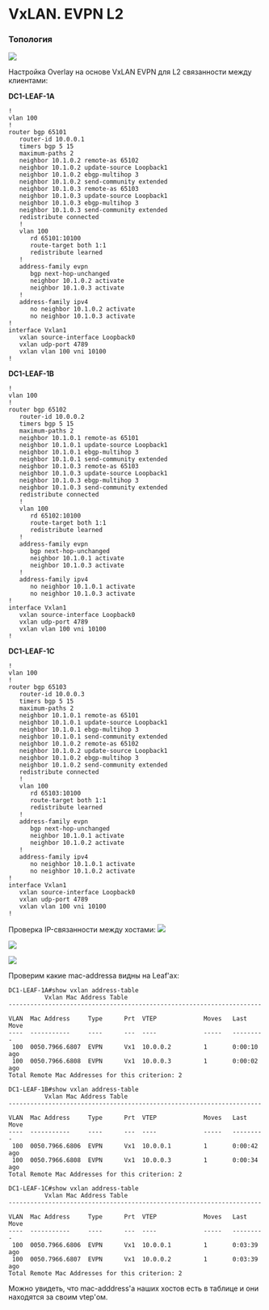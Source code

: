 # VxLAN. EVPN L2
### Топология
![](https://github.com/devops-user/otus/blob/main/homeworks_dc/homework_11/images/topology.JPG)

Настройка Overlay на основе VxLAN EVPN для L2 связанности между клиентами:

**DC1-LEAF-1A**
```
!
vlan 100
!
router bgp 65101
   router-id 10.0.0.1
   timers bgp 5 15
   maximum-paths 2
   neighbor 10.1.0.2 remote-as 65102
   neighbor 10.1.0.2 update-source Loopback1
   neighbor 10.1.0.2 ebgp-multihop 3
   neighbor 10.1.0.2 send-community extended
   neighbor 10.1.0.3 remote-as 65103
   neighbor 10.1.0.3 update-source Loopback1
   neighbor 10.1.0.3 ebgp-multihop 3
   neighbor 10.1.0.3 send-community extended
   redistribute connected
   !
   vlan 100
      rd 65101:10100
      route-target both 1:1
      redistribute learned
   !
   address-family evpn
      bgp next-hop-unchanged
      neighbor 10.1.0.2 activate
      neighbor 10.1.0.3 activate
   !
   address-family ipv4
      no neighbor 10.1.0.2 activate
      no neighbor 10.1.0.3 activate
!
interface Vxlan1
   vxlan source-interface Loopback0
   vxlan udp-port 4789
   vxlan vlan 100 vni 10100
!
```
**DC1-LEAF-1B**
```
!
vlan 100
!
router bgp 65102
   router-id 10.0.0.2
   timers bgp 5 15
   maximum-paths 2
   neighbor 10.1.0.1 remote-as 65101
   neighbor 10.1.0.1 update-source Loopback1
   neighbor 10.1.0.1 ebgp-multihop 3
   neighbor 10.1.0.1 send-community extended
   neighbor 10.1.0.3 remote-as 65103
   neighbor 10.1.0.3 update-source Loopback1
   neighbor 10.1.0.3 ebgp-multihop 3
   neighbor 10.1.0.3 send-community extended
   redistribute connected
   !
   vlan 100
      rd 65102:10100
      route-target both 1:1
      redistribute learned
   !
   address-family evpn
      bgp next-hop-unchanged
      neighbor 10.1.0.1 activate
      neighbor 10.1.0.3 activate
   !
   address-family ipv4
      no neighbor 10.1.0.1 activate
      no neighbor 10.1.0.3 activate
!
interface Vxlan1
   vxlan source-interface Loopback0
   vxlan udp-port 4789
   vxlan vlan 100 vni 10100
!
```

**DC1-LEAF-1C**
```
!
vlan 100
!
router bgp 65103
   router-id 10.0.0.3
   timers bgp 5 15
   maximum-paths 2
   neighbor 10.1.0.1 remote-as 65101
   neighbor 10.1.0.1 update-source Loopback1
   neighbor 10.1.0.1 ebgp-multihop 3
   neighbor 10.1.0.1 send-community extended
   neighbor 10.1.0.2 remote-as 65102
   neighbor 10.1.0.2 update-source Loopback1
   neighbor 10.1.0.2 ebgp-multihop 3
   neighbor 10.1.0.2 send-community extended
   redistribute connected
   !
   vlan 100
      rd 65103:10100
      route-target both 1:1
      redistribute learned
   !
   address-family evpn
      bgp next-hop-unchanged
      neighbor 10.1.0.1 activate
      neighbor 10.1.0.2 activate
   !
   address-family ipv4
      no neighbor 10.1.0.1 activate
      no neighbor 10.1.0.2 activate
!
interface Vxlan1
   vxlan source-interface Loopback0
   vxlan udp-port 4789
   vxlan vlan 100 vni 10100
!
```

Проверка IP-связанности между хостами:
![](https://github.com/devops-user/otus/blob/main/homeworks_dc/homework_11/images/ping_vpc6.JPG)

![](https://github.com/devops-user/otus/blob/main/homeworks_dc/homework_11/images/ping_vpc7.JPG)

![](https://github.com/devops-user/otus/blob/main/homeworks_dc/homework_11/images/ping_vpc8.JPG)

Проверим какие mac-addressa видны на Leaf'ах:
```
DC1-LEAF-1A#show vxlan address-table
          Vxlan Mac Address Table
----------------------------------------------------------------------

VLAN  Mac Address     Type      Prt  VTEP             Moves   Last Move
----  -----------     ----      ---  ----             -----   ---------
 100  0050.7966.6807  EVPN      Vx1  10.0.0.2         1       0:00:10 ago
 100  0050.7966.6808  EVPN      Vx1  10.0.0.3         1       0:00:02 ago
Total Remote Mac Addresses for this criterion: 2
```

```
DC1-LEAF-1B#show vxlan address-table
          Vxlan Mac Address Table
----------------------------------------------------------------------

VLAN  Mac Address     Type      Prt  VTEP             Moves   Last Move
----  -----------     ----      ---  ----             -----   ---------
 100  0050.7966.6806  EVPN      Vx1  10.0.0.1         1       0:00:42 ago
 100  0050.7966.6808  EVPN      Vx1  10.0.0.3         1       0:00:34 ago
Total Remote Mac Addresses for this criterion: 2
```

```
DC1-LEAF-1C#show vxlan address-table 
          Vxlan Mac Address Table
----------------------------------------------------------------------

VLAN  Mac Address     Type      Prt  VTEP             Moves   Last Move
----  -----------     ----      ---  ----             -----   ---------
 100  0050.7966.6806  EVPN      Vx1  10.0.0.1         1       0:03:39 ago
 100  0050.7966.6807  EVPN      Vx1  10.0.0.2         1       0:03:39 ago
Total Remote Mac Addresses for this criterion: 2
```
Можно увидеть, что mac-adddress'a наших хостов есть в таблице и они находятся за своим vtep'ом. 
